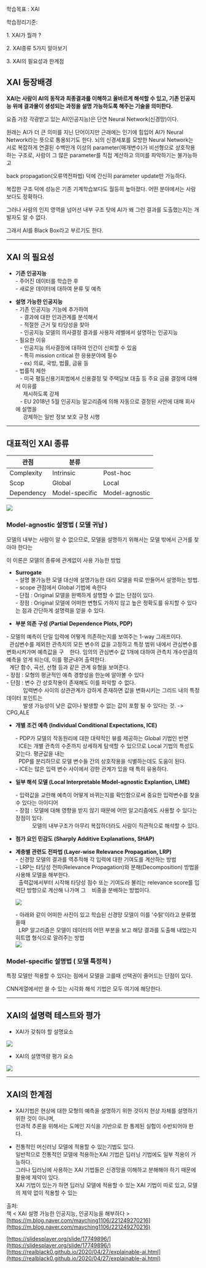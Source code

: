 학습목표 : XAI

학습정리기준:

1\. XAI가 뭘까 ?

2\. XAI종류 5가지 알아보기

3\. XAI의 필요성과 한계점

## **XAI 등장배경**

**XAI는 사람이 AI의 동작과 최종결과를 이해하고 올바르게 해석할 수 있고, **기존 인공지능 위에** 결과물이 생성되는 과정을 설명 가능하도록 해주는 기술을 의미한다.**

요즘 가장 각광받고 있는 AI(인공지능)은 단연 Neural Network(신경망)이다.

원래는 AI가 더 큰 의미를 지닌 단어이지만 근래에는 인기에 힘입어 AI가 Neural Network라는 뜻으로 통용되기도 한다. 뇌의 신경세포를 모방한 Neural Network는 서로 복잡하게 연결된 수백만개 이상의 parameter(매개변수)가 비선형으로 상호작용하는 구조로, 사람이 그 많은 parameter를 직접 계산하고 의미를 파악하기는 불가능하고

back propagation(오류역전파법) 덕에 간신히 parameter update만 가능하다.

복잡한 구조 덕에 성능은 기존 기계학습보다도 월등히 높아졌다. 어떤 분야에서는 사람보다도 정확하다.

그러나 사람의 인지 영역을 넘어선 내부 구조 탓에 AI가 왜 그런 결과를 도출했는지는 개발자도 알 수 없다.

그래서 AI를 Black Box라고 부르기도 한다.

---

## **XAI 의 필요성**

-   **기존 인공지능**  
    \- 주어진 데이터를 학습한 후  
    \- 새로운 데이터에 대하여 분류 및 예측  
      
    
-   **설명 가능한 인공지능**  
    \- 기존 인공지능 기능에 추가하여  
       - 결과에 대한 인과관계를 분석해서  
       - 적절한 근거 및 타당성을 찾아  
       - 인공지능 모델의 의사결정 결과를 사용자 레벨에서 설명하는 인공지능  
    \- 필요한 이유  
       - 인공지능 의사결정에 대하여 인간이 신뢰할 수 있음  
       - 특히 mission critical 한 응용분야에 필수  
       - ex) 의료, 국방, 법률, 금융 등  
    \- 법률적 제한  
       - 미국 평등신용기회법에서 신용결정 및 주택담보 대출 등 주요 금융 결정에 대해서 이유를  
         제시하도록 강제  
       - EU 2018년 5월 인공지능 알고리즘에 의해 자동으로 결정된 사안에 대해 회사에 설명을  
         강제하는 일반 정보 보호 규정 시행  
    

---

## **대표적인 XAI 종류**

| 관점 | 분류 |  |
| --- | --- | --- |
| Complexity | Intrinsic | Post-hoc |
| Scop | Global | Local |
| Dependency | Model-specific | Model-agnostic |

<img src="https://blog.kakaocdn.net/dn/bTbP9b/btrjnGX0KqZ/bwjYKNEWYgtOxaAK8fdczk/img.png">

### **Model-agnostic 설명법 ( 모델 귀납 )**

모델의 내부는 사람이 알 수 없으므로, 모델을 설명하기 위해서는 모델 밖에서 근거를 찾아야 한다는

이 이론은 모델의 종류에 관계없이 사용 가능한 방법

-   **Surrogate**  
    \- 설명 불가능한 모델 대신에 설명가능한 대리 모델을 따로 만들어서 설명하는 방법.  
    \- scope 관점에서 Global 기법에 속한다  
    \- 단점 : Original 모델을 완벽하게 설명할 수 없는 단점이 있다.  
    \- 장점 : Original 모델에 어떠한 변형도 가하지 않고 높은 정확도를 유지할 수 있다는 점과 간단하게 설명력을 얻을 수 있다.

-   **부분 의존 구성 (Partial Dependence Plots, PDP)**

   \- 모델의 예측이 단일 입력에 어떻게 의존하는지를 보여주는 1-way 그래프이다.  
      관심변수를 제외한 관측치의 모든 변수의 값을 고정하고 특정 범위 내에서 관심변수를 변화시켜가며 예측값을 구    한다. 임의의 관심변수 값 1개에 대하여 관측치 개수만큼의 예측을 얻게 되는데, 이를 평균내어 출력한다.  
      계단 함수, 곡선, 선형 등과 같은 관계 유형을 보여준다.  
    \- 장점 : 모형의 평균적인 예측 경향성을 한눈에 알아볼 수 있다  
    \- 단점 : 변수 간 상호작용이 존재해도 이를 파악할 수 없다.  
               입력변수 사이의 상관관계가 강하게 존재하면 값을 변화시키는 그리드 내의 특정 데이터 포인트는  
               발생 가능성이 낮은 값이나 발생할 수 없는 값이 포함 될 수 있다는 것. -> CPG,ALE  
      
    
-   **개별 조건 예측 (Individual Conditional Expectations, ICE)**

    \- PDP가 모델의 작동원리에 대한 대략적인 뷰를 제공하는 Global 기법인 반면   
      ICE는 개별 관측의 수준까지 상세하게 탐색할 수 있으므로 Local 기법의 특성도 갖는다. 평균값을 내는   
      PDP를 분리하므로 모델 변수들 간의 상호작용을 식별하는데도 도움이 된다.   
    \- ICE는 많은 입력 변수 사이에서 강한 관계가 있을 때 특히 유용하다.  
      
    
-   **일부 해석 모델 (Local Interpretable Model-agnostic Explantion, LIME)**  

    \- 입력값을 교란해 예측이 어떻게 바뀌는지를 확인함으로써 중요한 입력변수를 찾을 수 있다는 아이디어  
    \- 장점 : 모델에 대해 영향을 받지 않기 때문에 어떤 알고리즘에도 사용할 수 있다는 장점이 있다.  
               모델의 내부구조가 아무리 복잡하더라도 사람이 직관적으로 해석할 수 있다.  
      
    
-   **첨가 요인 민감도 (Sharply Additive Explanations, SHAP)**
      
      
-   **계층별 관련도 전파법 (Layer-wise Relevance Propagation, LRP)**  
    \- 신경망 모델의 결과를 역추적해 각 입력에 대한 기여도를 계산하는 방법  
    \- LRP는 타당성 전파(Relevance Propagation)와 분해(Decomposition) 방법을 사용해 모델을 해부한다.  
      출력값에서부터 시작해 타당성 점수 또는 기여도라 불리는 relevance score를 입력단 방향으로 계산해 나가며 그    비중을 분배하는 방법이다.
      
      <img src="https://blog.kakaocdn.net/dn/cV8LWM/btrjAezck8c/KcKD1r188xiJ7Xd7fw86K1/img.png">
      
      
    \- 아래와 같이 어떠한 사진이 있고 학습된 신경망 모델이 이를 '수탉'이라고 분류했을때  
      LRP 알고리즘은 모델이 데이터의 어떤 부분을 보고 해당 결과를 도출해 내었는지 히트맵 형식으로 알려주는 방법  
    <img src="https://blog.kakaocdn.net/dn/D2V1G/btrjvRSiJ5v/KYSabGiIjozCYP3SD7K5UK/img.png">

### **Model-specific 설명법 ( 모델 특정적 )**

특정 모델만 적용할 수 있다는 점에서 모델을 고를때 선택권이 줄어드는 단점이 있다.

CNN게열에서만 쓸 수 있는 시각화 해석 기법은 모두 여기에 해당한다.

---

## **XAI의 설명력 테스트와 평가**

-   XAI가 갖춰야 할 설명요소

<img src="https://blog.kakaocdn.net/dn/cg5Dov/btrjAe0gErX/TOJcH39iXa3h2bCksn1HK0/img.png">

-   XAI의 설명역량 평가 요소  
      
    

<img src="https://blog.kakaocdn.net/dn/djwnlA/btrjueAfaf0/yDDAy2NCqSfpP13orUZXJ1/img.png">

---

## **XAI의 한계점**

-   XAI기법은 현상에 대한 모형의 예측을 설명하기 위한 것이지 현상 자체를 설명하기 위한 것이 아니며,  
    인과적 추론을 위해서는 도메인 지식을 기반으로 한 통제된 실험이 수반되어야 한다.  
      
    
-   전통적인 머신러닝 모델에 적용할 수 있는기법도 있다.  
    일반적으로 전통적인 모델에 적용하는XAI 기법은 딥러닝 기법에도 일부 적용이 가능하다.  
    그러나 딥러닝에 사용하는 XAI 기법들은 신경망을 이해하고 분해해야 하기 때문에 활용에 제약이 있다.  
    XAI 기법이 있는가 하면 딥러닝 모델에 적용할 수 있는 XAI 기법이 따로 있고, 모델의 제약 없이 적용할 수 있는

출처:   
책 < XAI 설명 가능한 인공지능, 인공지능을 해부하다 >  
[https://m.blog.naver.com/mayching1106/221249270216](https://m.blog.naver.com/mayching1106/221249270216)

[https://slidesplayer.org/slide/17749896/](https://slidesplayer.org/slide/17749896/)  
[https://realblack0.github.io/2020/04/27/explainable-ai.html](https://realblack0.github.io/2020/04/27/explainable-ai.html)
